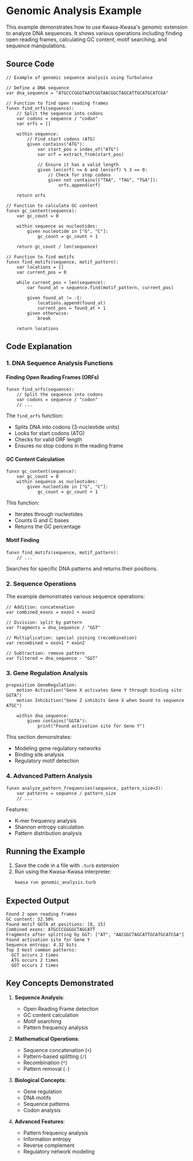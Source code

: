 # Genomic Analysis Example

This example demonstrates how to use Kwasa-Kwasa's genomic extension to analyze DNA sequences. It shows various operations including finding open reading frames, calculating GC content, motif searching, and sequence manipulations.

## Source Code

```turbulance
// Example of genomic sequence analysis using Turbulance

// Define a DNA sequence
var dna_sequence = "ATGCCCGGGTAATCGGTAACGGCTAGCATTGCATGCATCGA"

// Function to find open reading frames
funxn find_orfs(sequence):
    // Split the sequence into codons
    var codons = sequence / "codon"
    var orfs = []
    
    within sequence:
        // Find start codons (ATG)
        given contains("ATG"):
            var start_pos = index_of("ATG")
            var orf = extract_from(start_pos)
            
            // Ensure it has a valid length
            given len(orf) >= 6 and len(orf) % 3 == 0:
                // Check for stop codons
                given not contains(["TAA", "TAG", "TGA"]):
                    orfs.append(orf)
    
    return orfs

// Function to calculate GC content
funxn gc_content(sequence):
    var gc_count = 0
    
    within sequence as nucleotides:
        given nucleotide in ["G", "C"]:
            gc_count = gc_count + 1
    
    return gc_count / len(sequence)

// Function to find motifs
funxn find_motifs(sequence, motif_pattern):
    var locations = []
    var current_pos = 0
    
    while current_pos < len(sequence):
        var found_at = sequence.find(motif_pattern, current_pos)
        
        given found_at != -1:
            locations.append(found_at)
            current_pos = found_at + 1
        given otherwise:
            break
    
    return locations
```

## Code Explanation

### 1. DNA Sequence Analysis Functions

#### Finding Open Reading Frames (ORFs)
```turbulance
funxn find_orfs(sequence):
    // Split the sequence into codons
    var codons = sequence / "codon"
    // ...
```
The `find_orfs` function:
- Splits DNA into codons (3-nucleotide units)
- Looks for start codons (ATG)
- Checks for valid ORF length
- Ensures no stop codons in the reading frame

#### GC Content Calculation
```turbulance
funxn gc_content(sequence):
    var gc_count = 0
    within sequence as nucleotides:
        given nucleotide in ["G", "C"]:
            gc_count = gc_count + 1
```
This function:
- Iterates through nucleotides
- Counts G and C bases
- Returns the GC percentage

#### Motif Finding
```turbulance
funxn find_motifs(sequence, motif_pattern):
    // ...
```
Searches for specific DNA patterns and returns their positions.

### 2. Sequence Operations

The example demonstrates various sequence operations:

```turbulance
// Addition: concatenation
var combined_exons = exon1 + exon2

// Division: split by pattern
var fragments = dna_sequence / "GGT"

// Multiplication: special joining (recombination)
var recombined = exon1 * exon2

// Subtraction: remove pattern
var filtered = dna_sequence - "GGT"
```

### 3. Gene Regulation Analysis

```turbulance
proposition GeneRegulation:
    motion Activation("Gene X activates Gene Y through binding site GGTA")
    motion Inhibition("Gene Z inhibits Gene X when bound to sequence ATGC")
    
    within dna_sequence:
        given contains("GGTA"):
            print("Found activation site for Gene Y")
```

This section demonstrates:
- Modeling gene regulatory networks
- Binding site analysis
- Regulatory motif detection

### 4. Advanced Pattern Analysis

```turbulance
funxn analyze_pattern_frequencies(sequence, pattern_size=3):
    var patterns = sequence / pattern_size
    // ...
```

Features:
- K-mer frequency analysis
- Shannon entropy calculation
- Pattern distribution analysis

## Running the Example

1. Save the code in a file with `.turb` extension
2. Run using the Kwasa-Kwasa interpreter:
   ```bash
   kwasa run genomic_analysis.turb
   ```

## Expected Output

```
Found 2 open reading frames
GC content: 52.50%
Found motif GGTA at positions: [8, 15]
Combined exons: ATGCCCGGGGCTAGCATT
Fragments after splitting by GGT: ["AT", "AACGGCTAGCATTGCATGCATCGA"]
Found activation site for Gene Y
Sequence entropy: 4.32 bits
Top 3 most common patterns:
  GCT occurs 2 times
  ATG occurs 2 times
  GGT occurs 2 times
```

## Key Concepts Demonstrated

1. **Sequence Analysis**:
   - Open Reading Frame detection
   - GC content calculation
   - Motif searching
   - Pattern frequency analysis

2. **Mathematical Operations**:
   - Sequence concatenation (`+`)
   - Pattern-based splitting (`/`)
   - Recombination (`*`)
   - Pattern removal (`-`)

3. **Biological Concepts**:
   - Gene regulation
   - DNA motifs
   - Sequence patterns
   - Codon analysis

4. **Advanced Features**:
   - Pattern frequency analysis
   - Information entropy
   - Reverse complement
   - Regulatory network modeling 